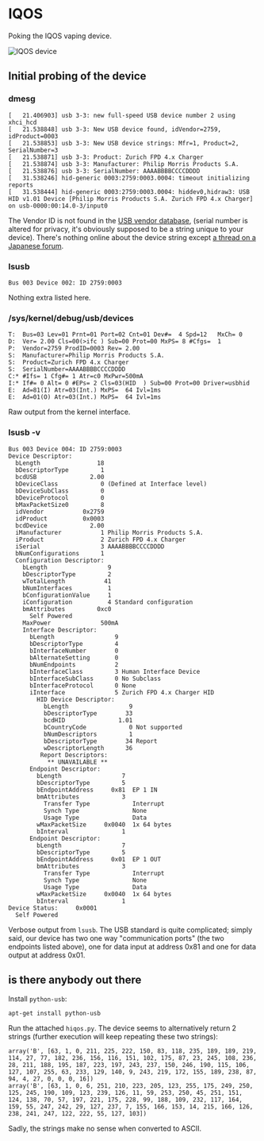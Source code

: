 # IQOS

Poking the IQOS vaping device.

![IQOS device](https://github.com/vaxxi/iqos/raw/master/iqos.jpg)


## Initial probing of the device

### dmesg

```
[   21.406903] usb 3-3: new full-speed USB device number 2 using xhci_hcd
[   21.538848] usb 3-3: New USB device found, idVendor=2759, idProduct=0003
[   21.538853] usb 3-3: New USB device strings: Mfr=1, Product=2, SerialNumber=3
[   21.538871] usb 3-3: Product: Zurich FPD 4.x Charger
[   21.538874] usb 3-3: Manufacturer: Philip Morris Products S.A.
[   21.538876] usb 3-3: SerialNumber: AAAABBBBCCCCDDDD
[   31.538246] hid-generic 0003:2759:0003.0004: timeout initializing reports
[   31.538444] hid-generic 0003:2759:0003.0004: hiddev0,hidraw3: USB HID v1.01 Device [Philip Morris Products S.A. Zurich FPD 4.x Charger] on usb-0000:00:14.0-3/input0
```

The Vendor ID is not found in the [USB vendor database](https://usb-ids.gowdy.us/read/UD?restrict=2), (serial number is altered for privacy, it's obviously supposed to be a string unique to your device). There's nothing online about the device
string except [a thread on a Japanese forum](https://translate.google.ro/translate?hl=en&sl=ja&u=http://yomogi.2ch.net/test/read.cgi/smoking/1461584144/&prev=search).

### lsusb

```
Bus 003 Device 002: ID 2759:0003  
```

Nothing extra listed here.

### /sys/kernel/debug/usb/devices

```
T:  Bus=03 Lev=01 Prnt=01 Port=02 Cnt=01 Dev#=  4 Spd=12   MxCh= 0
D:  Ver= 2.00 Cls=00(>ifc ) Sub=00 Prot=00 MxPS= 8 #Cfgs=  1
P:  Vendor=2759 ProdID=0003 Rev= 2.00
S:  Manufacturer=Philip Morris Products S.A.
S:  Product=Zurich FPD 4.x Charger
S:  SerialNumber=AAAABBBBCCCCDDDD
C:* #Ifs= 1 Cfg#= 1 Atr=c0 MxPwr=500mA
I:* If#= 0 Alt= 0 #EPs= 2 Cls=03(HID  ) Sub=00 Prot=00 Driver=usbhid
E:  Ad=81(I) Atr=03(Int.) MxPS=  64 Ivl=1ms
E:  Ad=01(O) Atr=03(Int.) MxPS=  64 Ivl=1ms
```

Raw output from the kernel interface. 

### lsusb -v

```
Bus 003 Device 004: ID 2759:0003  
Device Descriptor:
  bLength                18
  bDescriptorType         1
  bcdUSB               2.00
  bDeviceClass            0 (Defined at Interface level)
  bDeviceSubClass         0 
  bDeviceProtocol         0 
  bMaxPacketSize0         8
  idVendor           0x2759 
  idProduct          0x0003 
  bcdDevice            2.00
  iManufacturer           1 Philip Morris Products S.A.
  iProduct                2 Zurich FPD 4.x Charger
  iSerial                 3 AAAABBBBCCCCDDDD
  bNumConfigurations      1
  Configuration Descriptor:
    bLength                 9
    bDescriptorType         2
    wTotalLength           41
    bNumInterfaces          1
    bConfigurationValue     1
    iConfiguration          4 Standard configuration
    bmAttributes         0xc0
      Self Powered
    MaxPower              500mA
    Interface Descriptor:
      bLength                 9
      bDescriptorType         4
      bInterfaceNumber        0
      bAlternateSetting       0
      bNumEndpoints           2
      bInterfaceClass         3 Human Interface Device
      bInterfaceSubClass      0 No Subclass
      bInterfaceProtocol      0 None
      iInterface              5 Zurich FPD 4.x Charger HID
        HID Device Descriptor:
          bLength                 9
          bDescriptorType        33
          bcdHID               1.01
          bCountryCode            0 Not supported
          bNumDescriptors         1
          bDescriptorType        34 Report
          wDescriptorLength      36
         Report Descriptors: 
           ** UNAVAILABLE **
      Endpoint Descriptor:
        bLength                 7
        bDescriptorType         5
        bEndpointAddress     0x81  EP 1 IN
        bmAttributes            3
          Transfer Type            Interrupt
          Synch Type               None
          Usage Type               Data
        wMaxPacketSize     0x0040  1x 64 bytes
        bInterval               1
      Endpoint Descriptor:
        bLength                 7
        bDescriptorType         5
        bEndpointAddress     0x01  EP 1 OUT
        bmAttributes            3
          Transfer Type            Interrupt
          Synch Type               None
          Usage Type               Data
        wMaxPacketSize     0x0040  1x 64 bytes
        bInterval               1
Device Status:     0x0001
  Self Powered
```

Verbose output from `lsusb`. The USB standard is quite complicated; simply
said, our device has two one way "communication ports" (the two endpoints
listed above), one for data input at address 0x81 and one for data output at
address 0x01.

## is there anybody out there

Install `python-usb`:

```
apt-get install python-usb
```

Run the attached `hiqos.py`. The device seems to alternatively return 2
strings (further execution will keep repeating these two strings):

```
array('B', [63, 1, 0, 211, 225, 222, 150, 83, 118, 235, 189, 189, 219, 114, 27, 77, 182, 236, 156, 116, 151, 102, 175, 87, 23, 245, 108, 236, 28, 211, 188, 195, 187, 223, 197, 243, 237, 150, 246, 190, 115, 106, 127, 107, 255, 63, 233, 129, 140, 9, 243, 219, 172, 155, 189, 238, 87, 94, 4, 27, 0, 0, 0, 16])
array('B', [63, 1, 0, 6, 251, 210, 223, 205, 123, 255, 175, 249, 250, 125, 245, 190, 109, 123, 239, 126, 11, 59, 253, 250, 45, 251, 151, 124, 138, 70, 57, 197, 221, 175, 228, 99, 188, 109, 232, 117, 164, 159, 55, 247, 242, 29, 127, 237, 7, 155, 166, 153, 14, 215, 166, 126, 238, 241, 247, 122, 222, 55, 127, 103])
```

Sadly, the strings make no sense when converted to ASCII.
